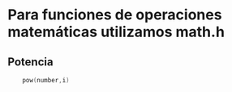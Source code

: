 # Para funciones de operaciones matemáticas utilizamos **math.h**


## Potencia 
```cpp
    pow(number,i)
```
